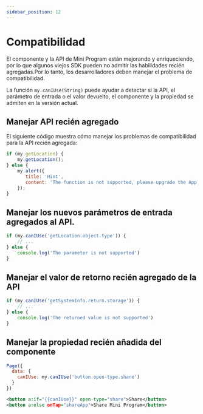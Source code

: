 ```yaml
---
sidebar_position: 12
---
```


# Compatibilidad

El componente y la API de Mini Program están mejorando y enriqueciendo, por lo que algunos viejos SDK pueden no admitir las habilidades recién agregadas.Por lo tanto, los desarrolladores deben manejar el problema de compatibilidad.

La función `my.canIUse(String)` puede ayudar a detectar si la API, el parámetro de entrada o el valor devuelto, el componente y la propiedad se admiten en la versión actual.

## Manejar API recién agregado

El siguiente código muestra cómo manejar los problemas de compatibilidad para la API recién agregada:

```js
if (my.getLocation) {
    my.getLocation();
} else {
    my.alert({
       title: 'Hint',
       content: 'The function is not supported, please upgrade the App'
    });
}
```

## Manejar los nuevos parámetros de entrada agregados al API.

```js
if (my.canIUse('getLocation.object.type')) {
    // ...
} else {
	console.log('The parameter is not supported')
}
```

## Manejar el valor de retorno recién agregado de la API

```js
if (my.canIUse('getSystemInfo.return.storage')) {
	// ...
} else {
	console.log('The returned value is not supported')
}
```

## Manejar la propiedad recién añadida del componente

```js
Page({
  data: {
    canIUse: my.canIUse('button.open-type.share')
  }
})
```

```xml
<button a:if="{{canIUse}}" open-type="share">Share</button>
<button a:else onTap="shareApp">Share Mini Program</button>
```